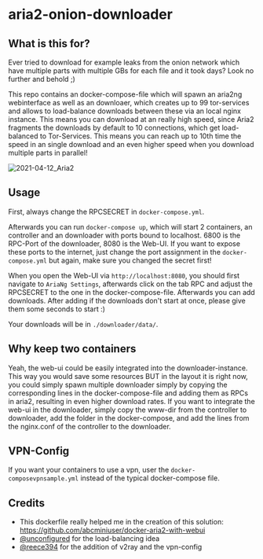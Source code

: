 
# aria2-onion-downloader
## What is this for?
Ever tried to download for example leaks from the onion network which have multiple parts with multiple GBs for each file and it took days? Look no further and behold ;)

This repo contains an docker-compose-file which will spawn an aria2ng webinterface as well as an downloaer, which creates up to 99 tor-services and allows to load-balance downloads between these via an local nginx instance. This means you can download at an really high speed, since Aria2 fragments the downloads by default to 10 connections, which get load-balanced to Tor-Services. This means you can reach up to 10th time the speed in an single download and an even higher speed when you download multiple parts in parallel!

![2021-04-12_Aria2](https://user-images.githubusercontent.com/1722036/114446811-f3760400-9bd1-11eb-9bef-7a17d077326b.PNG)

## Usage
First, always change the RPCSECRET in `docker-compose.yml`.

Afterwards you can run `docker-compose up`, which will start 2 containers, an controller and an downloader with ports bound to localhost. 6800 is the RPC-Port of the downloader, 8080 is the Web-UI. If you want to expose these ports to the internet, just change the port assignment in the `docker-compose.yml` but again, make sure you changed the secret first!

When you open the Web-UI via `http://localhost:8080`, you should first navigate to `AriaNg Settings`, afterwards click on the tab RPC and adjust the RPCSECRET to the one in the docker-compose-file. Afterwards you can add downloads. After adding if the downloads don't start at once, please give them some seconds to start :)

Your downloads will be in `./downloader/data/`.

## Why keep two containers
Yeah, the web-ui could be easily integrated into the downloader-instance. This way you would save some resources BUT in the layout it is right now, you could simply spawn multiple downloader simply by copying the corresponding lines in the docker-compose-file and adding them as RPCs in aria2, resulting in even higher download rates. If you want to integrate the web-ui in the downloader, simply copy the www-dir from the controller to downloader, add the folder in the docker-compose, and add the lines from the nginx.conf of the controller to the downloader.

## VPN-Config
If you want your containers to use a vpn, user the `docker-composevpnsample.yml` instead of the typical docker-compose file.

## Credits
- This dockerfile really helped me in the creation of this solution: https://github.com/abcminiuser/docker-aria2-with-webui
- [@unconfigured]( https://github.com/unconfigured ) for the load-balancing idea
- [@reece394](https://github.com/reece394) for the addition of v2ray and the vpn-config
